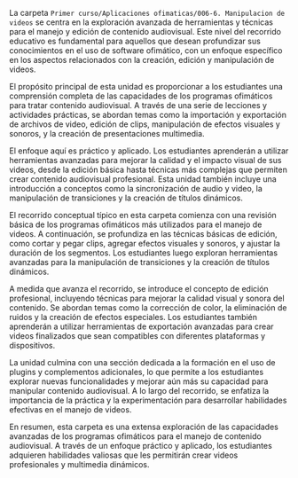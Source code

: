 La carpeta `Primer curso/Aplicaciones ofimaticas/006-6. Manipulacion de videos` se centra en la exploración avanzada de herramientas y técnicas para el manejo y edición de contenido audiovisual. Este nivel del recorrido educativo es fundamental para aquellos que desean profundizar sus conocimientos en el uso de software ofimático, con un enfoque específico en los aspectos relacionados con la creación, edición y manipulación de videos.

El propósito principal de esta unidad es proporcionar a los estudiantes una comprensión completa de las capacidades de los programas ofimáticos para tratar contenido audiovisual. A través de una serie de lecciones y actividades prácticas, se abordan temas como la importación y exportación de archivos de video, edición de clips, manipulación de efectos visuales y sonoros, y la creación de presentaciones multimedia.

El enfoque aquí es práctico y aplicado. Los estudiantes aprenderán a utilizar herramientas avanzadas para mejorar la calidad y el impacto visual de sus videos, desde la edición básica hasta técnicas más complejas que permiten crear contenido audiovisual profesional. Esta unidad también incluye una introducción a conceptos como la sincronización de audio y video, la manipulación de transiciones y la creación de títulos dinámicos.

El recorrido conceptual típico en esta carpeta comienza con una revisión básica de los programas ofimáticos más utilizados para el manejo de videos. A continuación, se profundiza en las técnicas básicas de edición, como cortar y pegar clips, agregar efectos visuales y sonoros, y ajustar la duración de los segmentos. Los estudiantes luego exploran herramientas avanzadas para la manipulación de transiciones y la creación de títulos dinámicos.

A medida que avanza el recorrido, se introduce el concepto de edición profesional, incluyendo técnicas para mejorar la calidad visual y sonora del contenido. Se abordan temas como la corrección de color, la eliminación de ruidos y la creación de efectos especiales. Los estudiantes también aprenderán a utilizar herramientas de exportación avanzadas para crear videos finalizados que sean compatibles con diferentes plataformas y dispositivos.

La unidad culmina con una sección dedicada a la formación en el uso de plugins y complementos adicionales, lo que permite a los estudiantes explorar nuevas funcionalidades y mejorar aún más su capacidad para manipular contenido audiovisual. A lo largo del recorrido, se enfatiza la importancia de la práctica y la experimentación para desarrollar habilidades efectivas en el manejo de videos.

En resumen, esta carpeta es una extensa exploración de las capacidades avanzadas de los programas ofimáticos para el manejo de contenido audiovisual. A través de un enfoque práctico y aplicado, los estudiantes adquieren habilidades valiosas que les permitirán crear videos profesionales y multimedia dinámicos.
